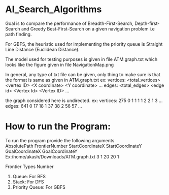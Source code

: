 <h1>AI_Search_Algorithms</h1>
Goal is to compare the performance of Breadth-First-Search, Depth-first-Search and Greedy Best-First-Search on a given navigation problem i.e path finding.

For GBFS, the heuristic used for implementing the priority queue is Straight Line Distance (Euclidean Distance).

The model used for testing purposes is given in file ATM.graph.txt which looks like the figure given in file NavigationMap.png

In general, any type of txt file can be given, only thing to make sure is that the format is same as given in ATM.graph.txt
ex:
vertices: \<total_vertices\>
\<vertex ID\> \<X coordinate\> \<Y coordinate\>
...
edges: \<total_edges\>
\<edge id\> \<Vertex Id\> \<Vertex ID\>
...

the graph considered here is undirected. ex:
vertices: 275
0 1 1
1 1 2
2 1 3
...
edges: 641
0 17 18
1 37 38
2 56 57
...

<h1>How to run the Program:</h1>
To run the program provide the following arguments<br/>
AbsolutePath FrontierNumber StartCoordinateX StartCoordinateY GoalCoordinateX GoalCoordinateY
Ex:/home/akash/Downloads/ATM.graph.txt 3 1 20 20 1<br/>

<p>Frontier Types Number</p>
<ol>
<li>Queue: For BFS</li>
<li>Stack: For DFS</li>
<li>Priority Queue: For GBFS</li>
</ol>
